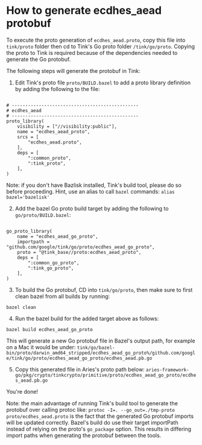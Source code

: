 # How to generate ecdhes_aead protobuf

To execute the proto generation of `ecdhes_aead.proto`, copy this file into
`tink/proto` folder then cd to Tink's Go proto folder `/tink/go/proto`. Copying the proto to Tink is required because of
the dependencies needed to generate the Go protobuf. 

The following steps will generate the protobuf in Tink:
1. Edit Tink's proto file `proto/BUILD.bazel` to add a proto library definition by adding the following to the file:
```

# -----------------------------------------------
# ecdhes_aead
# -----------------------------------------------
proto_library(
    visibility = ["//visibility:public"],
    name = "ecdhes_aead_proto",
    srcs = [
        "ecdhes_aead.proto",
    ],
    deps = [
        ":common_proto",
        ":tink_proto",
    ],
)

```
Note: if you don't have Bazlisk installed, Tink's build tool, please do so before proceeding. 
Hint, use an alias to call `bazel` commands: `alias bazel='bazelisk'`

2. Add the bazel Go proto build target by adding the following to `go/proto/BUILD.bazel`:
```

go_proto_library(
    name = "ecdhes_aead_go_proto",
    importpath = "github.com/google/tink/go/proto/ecdhes_aead_go_proto",
    proto = "@tink_base//proto:ecdhes_aead_proto",
    deps = [
        ":common_go_proto",
        ":tink_go_proto",
    ],
)

```

3. To build the Go protobuf, CD into `tink/go/proto`, then make sure to first clean bazel from all builds by running:
```shell script
bazel clean
```

4. Run the bazel build for the added target above as follows:
```shell script
bazel build ecdhes_aead_go_proto
```
This will generate a new Go protobuf file in Bazel's output path, for example on a Mac it would be under:
`tink/go/bazel-bin/proto/darwin_amd64_stripped/ecdhes_aead_go_proto%/github.com/google/tink/go/proto/ecdhes_aead_go_proto/ecdhes_aead.pb.go`

5. Copy this generated file in Aries's proto path below:
`aries-framework-go/pkg/crypto/tinkcrypto/primitive/proto/ecdhes_aead_go_proto/ecdhes_aead.pb.go`

You're done!

Note: the main advantage of running Tink's build tool to generate the protobuf over calling protoc like:
`protoc -I=. --go_out=./tmp-proto proto/ecdhes_aead.proto` is the fact that the generated Go protobuf imports will be updated correctly.
Bazel's build do use their target importPath instead of relying on the proto's `go_package` option. This results in differing import paths when
generating the protobuf between the tools.
